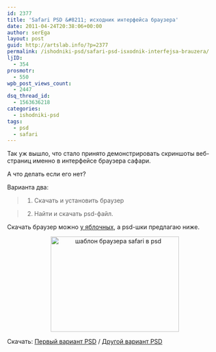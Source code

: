 ```yaml
---
id: 2377
title: 'Safari PSD &#8211; исходник интерфейса браузера'
date: 2011-04-24T20:38:06+00:00
author: serEga
layout: post
guid: http://artslab.info/?p=2377
permalink: /ishodniki-psd/safari-psd-isxodnik-interfejsa-brauzera/
ljID:
  - 354
prosmotr:
  - 550
wpb_post_views_count:
  - 2447
dsq_thread_id:
  - 1563636218
categories:
  - ishodniki-psd
tags:
  - psd
  - safari
---
```

Так уж вышло, что стало принято демонстрировать скриншоты веб-страниц именно в интерфейсе браузера сафари.

А что делать если его нет?

Варианта два:

> 1. Скачать и установить браузер

> 2. Найти и скачать psd-файл.

Скачать браузер можно [у яблочных](http://www.apple.com/safari/download/), а psd-шки предлагаю ниже.

<center>
  <a href="{{site.img_cdn}}/safari_psd_template.jpg"><img src="{{site.img_cdn}}/safari_psd_template-300x223.jpg" alt="шаблон браузера safari в psd" title="safari_psd_template" width="300" height="223" class="alignnone size-medium wp-image-2378" /></a>
</center>



Скачать: [Первый вариант PSD](http://clicknathan.com/2008/09/03/safari-browser-screenshot-template-psd/) / [Другой вариант PSD](http://renegadesoldier.deviantart.com/art/Safari-Browser-Template-149764645)